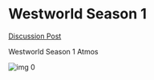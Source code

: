 # Westworld Season 1

[Discussion Post](https://www.avsforum.com/threads/bass-eq-for-filtered-movies.2995212/post-57464408)

 Westworld Season 1 Atmos​

![img 0](https://i.imgur.com/eXTfYV6.jpg)

